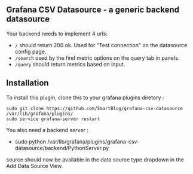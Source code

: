 ## Grafana CSV Datasource - a generic backend datasource

Your backend needs to implement 4 urls:

 * `/` should return 200 ok. Used for "Test connection" on the datasource config page.
 * `/search` used by the find metric options on the query tab in panels.
 * `/query` should return metrics based on input.

## Installation

To install this plugin, clone this to your grafana plugins diretory :
```
sudo git clone https://github.com/SmartBlug/grafana-csv-datasource /var/lib/grafana/plugins/
sudo service grafana-server restart
```

You also need a backend server :
* sudo python /var/lib/grafana/plugins/grafana-csv-datasource/backend/PythonServer.py

source should now be available in the data source type dropdown in the Add Data Source View.
